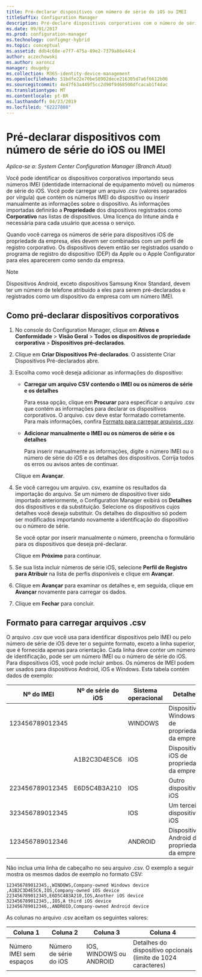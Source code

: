 ```yaml
---
title: Pré-declarar dispositivos com número de série do iOS ou IMEI
titleSuffix: Configuration Manager
description: Pré-declare dispositivos corporativos com o número de série do iOS ou IMEI deles.
ms.date: 09/01/2017
ms.prod: configuration-manager
ms.technology: configmgr-hybrid
ms.topic: conceptual
ms.assetid: ddb4c68e-e7f7-475a-89e2-7379a86e44c4
author: aczechowski
ms.author: aaroncz
manager: dougeby
ms.collection: M365-identity-device-management
ms.openlocfilehash: 51bdfe22e70be58902dece216305d7a6f6612b06
ms.sourcegitcommit: 4e47f63a449f5cc2d90f9d68500dfcacab1f4dac
ms.translationtype: MT
ms.contentlocale: pt-BR
ms.lasthandoff: 04/23/2019
ms.locfileid: "62227808"
---
```

# <a name="predeclare-devices-with-imei-or-ios-serial-numbers"></a>Pré-declarar dispositivos com número de série do iOS ou IMEI

*Aplica-se a: System Center Configuration Manager (Branch Atual)*

Você pode identificar os dispositivos corporativos importando seus números IMEI (identidade internacional de equipamento móvel) ou números de série do iOS. Você pode carregar um arquivo .csv (valores separados por vírgula) que contém os números IMEI do dispositivo ou inserir manualmente as informações sobre o dispositivo.  As informações importadas definirão a **Propriedade** dos dispositivos registrados como **Corporativo** nas listas de dispositivos. Uma licença do Intune ainda é necessária para cada usuário que acessa o serviço.  

Quando você carrega os números de série para dispositivos iOS de propriedade da empresa, eles devem ser combinados com um perfil de registro corporativo. Os dispositivos devem então ser registrados usando o programa de registro do dispositivo (DEP) da Apple ou o Apple Configurator para eles aparecerem como sendo da empresa.

>[!NOTE]
>Dispositivos Android, exceto dispositivos Samsung Knox Standard, devem ter um número de telefone atribuído a eles para serem pré-declarados e registrados como um dispositivo da empresa com um número IMEI.

## <a name="how-to-predeclare-corporate-owned-devices"></a>Como pré-declarar dispositivos corporativos

1. No console do Configuration Manager, clique em **Ativos e Conformidade** > **Visão Geral** > **Todos os dispositivos de propriedade corporativa** > **Dispositivos pré-declarados**.

2. Clique em **Criar Dispositivos Pré-declarados**. O assistente Criar Dispositivos Pré-declarados abre.

3. Escolha como você deseja adicionar as informações do dispositivo:

    -  **Carregar um arquivo CSV contendo o IMEI ou os números de série e os detalhes**

       Para essa opção, clique em **Procurar** para especificar o arquivo .csv que contém as informações para declarar os dispositivos corporativos. O arquivo. csv deve estar formatado corretamente. Para mais informações, confira [Formato para carregar arquivos .csv](#format-for-uploading-csv-files).

    -  **Adicionar manualmente o IMEI ou os números de série e os detalhes**

       Para inserir manualmente as informações, digite o número IMEI ou o número de série do iOS e os detalhes dos dispositivos. Corrija todos os erros ou avisos antes de continuar.

   Clique em **Avançar**.

4. Se você carregou um arquivo. csv, examine os resultados da importação do arquivo. Se um número de dispositivo tiver sido importado anteriormente, o Configuration Manager exibirá os **Detalhes** dos dispositivos e da substituição. Selecione os dispositivos cujos detalhes você deseja substituir. Os detalhes do dispositivo só podem ser modificados importando novamente a identificação do dispositivo ou o número de série.

   Se você optar por inserir manualmente o número, preencha o formulário para os dispositivos que deseja pré-declarar.

   Clique em **Próximo** para continuar.

5. Se sua lista incluir números de série iOS, selecione **Perfil de Registro para Atribuir** na lista de perfis disponíveis e clique em **Avançar**.

6. Clique em **Avançar** para examinar os detalhes e, em seguida, clique em **Avançar** novamente para carregar os dados.

7. Clique em **Fechar** para concluir.

## <a name="format-for-uploading-csv-files"></a>Formato para carregar arquivos .csv

O arquivo .csv que você usa para identificar dispositivos pelo IMEI ou pelo número de série de iOS deve ter o seguinte formato, exceto a linha superior, que é fornecida apenas para orientação. Cada linha deve conter um número de identificação, pode ser um número IMEI ou o número de série do iOS. Para dispositivos iOS, você pode incluir ambos. Os números de IMEI podem ser usados para dispositivos Android, iOS e Windows. Esta tabela contém dados de exemplo:

| Nº do IMEI  | Nº de série do iOS  | Sistema operacional | Detalhes |
|------------ |---------------|-----|-----|
| 123456789012345    |   | WINDOWS | Dispositivo Windows de propriedade da empresa|
|   | A1B2C3D4E5C6 | IOS |  Dispositivo iOS de propriedade da empresa|
| 223456789012345 | E6D5C4B3A210 |   IOS |  Outro dispositivo iOS|
| 323456789012345 |        |   IOS |    Um terceiro dispositivo iOS|
| 123456789012346 |         |   ANDROID |   Dispositivo Android de propriedade da empresa|

Não inclua uma linha de cabeçalho no seu arquivo .csv. O exemplo a seguir mostra os mesmos dados de exemplo no formato CSV:

```
123456789012345,,WINDOWS,Company-owned Windows device
,A1B2C3D4E5C6,IOS,Company-owned iOS device
223456789012345,E6D5C4B3A210,IOS,Another iOS device
323456789012345,,IOS,A third iOS device
123456789012346,,ANDROID,Company-owned Android device
```

As colunas no arquivo .csv aceitam os seguintes valores:

| Coluna 1 | Coluna 2 | Coluna 3 | Coluna 4 |
|---|---|---|---|
|Número IMEI sem espaços | Número de série do iOS | IOS, WINDOWS ou ANDROID | Detalhes do dispositivo opcionais (limite de 1024 caracteres) |
